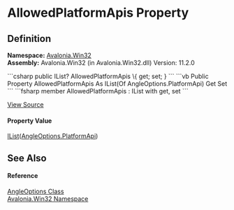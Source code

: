 # AllowedPlatformApis Property




## Definition
**Namespace:** <a href="N_Avalonia_Win32">Avalonia.Win32</a>  
**Assembly:** Avalonia.Win32 (in Avalonia.Win32.dll) Version: 11.2.0

<Tabs groupId="api-code-preview">
<TabItem value="csharp" label="C#">
```csharp
public IList<AngleOptions.PlatformApi>? AllowedPlatformApis \{ get; set; }
```
</TabItem>
<TabItem value="vb" label="VB">
```vb
Public Property AllowedPlatformApis As IList(Of AngleOptions.PlatformApi)
	Get
	Set
```
</TabItem>
<TabItem value="fsharp" label="F#">
```fsharp
member AllowedPlatformApis : IList<AngleOptions.PlatformApi> with get, set
```
</TabItem>
</Tabs>



<a href="https://github.com/AvaloniaUI/Avalonia/tree/master/src/Windows/Avalonia.Win32/AngleOptions.cs#L20" title="View the source code">View Source</a>



#### Property Value
<a href="https://learn.microsoft.com/dotnet/api/system.collections.generic.ilist-1" target="_blank" rel="noopener noreferrer">IList</a>(<a href="T_Avalonia_Win32_AngleOptions_PlatformApi">AngleOptions.PlatformApi</a>)

## See Also


#### Reference
<a href="T_Avalonia_Win32_AngleOptions">AngleOptions Class</a>  
<a href="N_Avalonia_Win32">Avalonia.Win32 Namespace</a>  

